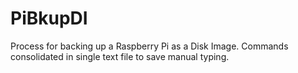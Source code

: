 # PiBkupDI
Process for backing up a Raspberry Pi as a Disk Image. Commands consolidated in single text file to save manual typing.
